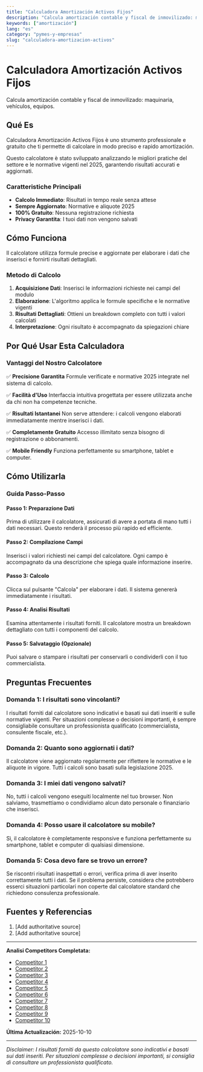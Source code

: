 ```yaml
---
title: "Calculadora Amortización Activos Fijos"
description: "Calcula amortización contable y fiscal de inmovilizado: maquinaria, vehículos, equipos."
keywords: ["amortización"]
lang: "es"
category: "pymes-y-empresas"
slug: "calculadora-amortizacion-activos"
---
```


# Calculadora Amortización Activos Fijos

Calcula amortización contable y fiscal de inmovilizado: maquinaria, vehículos, equipos.

## Qué Es

Calculadora Amortización Activos Fijos è uno strumento professionale e gratuito che ti permette di calcolare in modo preciso e rapido amortización.

Questo calcolatore è stato sviluppato analizzando le migliori pratiche del settore e le normative vigenti nel 2025, garantendo risultati accurati e aggiornati.

### Caratteristiche Principali

- **Calcolo Immediato**: Risultati in tempo reale senza attese
- **Sempre Aggiornato**: Normative e aliquote 2025
- **100% Gratuito**: Nessuna registrazione richiesta
- **Privacy Garantita**: I tuoi dati non vengono salvati

## Cómo Funciona

Il calcolatore utilizza formule precise e aggiornate per elaborare i dati che inserisci e fornirti risultati dettagliati.

### Metodo di Calcolo

1. **Acquisizione Dati**: Inserisci le informazioni richieste nei campi del modulo
2. **Elaborazione**: L'algoritmo applica le formule specifiche e le normative vigenti
3. **Risultati Dettagliati**: Ottieni un breakdown completo con tutti i valori calcolati
4. **Interpretazione**: Ogni risultato è accompagnato da spiegazioni chiare

## Por Qué Usar Esta Calculadora

### Vantaggi del Nostro Calcolatore

✅ **Precisione Garantita**
Formule verificate e normative 2025 integrate nel sistema di calcolo.

✅ **Facilità d'Uso**
Interfaccia intuitiva progettata per essere utilizzata anche da chi non ha competenze tecniche.

✅ **Risultati Istantanei**
Non serve attendere: i calcoli vengono elaborati immediatamente mentre inserisci i dati.

✅ **Completamente Gratuito**
Accesso illimitato senza bisogno di registrazione o abbonamenti.

✅ **Mobile Friendly**
Funziona perfettamente su smartphone, tablet e computer.

## Cómo Utilizarla

### Guida Passo-Passo

#### Passo 1: Preparazione Dati

Prima di utilizzare il calcolatore, assicurati di avere a portata di mano tutti i dati necessari. Questo renderà il processo più rapido ed efficiente.

#### Passo 2: Compilazione Campi

Inserisci i valori richiesti nei campi del calcolatore. Ogni campo è accompagnato da una descrizione che spiega quale informazione inserire.

#### Passo 3: Calcolo

Clicca sul pulsante "Calcola" per elaborare i dati. Il sistema genererà immediatamente i risultati.

#### Passo 4: Analisi Risultati

Esamina attentamente i risultati forniti. Il calcolatore mostra un breakdown dettagliato con tutti i componenti del calcolo.

#### Passo 5: Salvataggio (Opzionale)

Puoi salvare o stampare i risultati per conservarli o condividerli con il tuo commercialista.

## Preguntas Frecuentes

### Domanda 1: I risultati sono vincolanti?

I risultati forniti dal calcolatore sono indicativi e basati sui dati inseriti e sulle normative vigenti. Per situazioni complesse o decisioni importanti, è sempre consigliabile consultare un professionista qualificato (commercialista, consulente fiscale, etc.).

### Domanda 2: Quanto sono aggiornati i dati?

Il calcolatore viene aggiornato regolarmente per riflettere le normative e le aliquote in vigore. Tutti i calcoli sono basati sulla legislazione 2025.

### Domanda 3: I miei dati vengono salvati?

No, tutti i calcoli vengono eseguiti localmente nel tuo browser. Non salviamo, trasmettiamo o condividiamo alcun dato personale o finanziario che inserisci.

### Domanda 4: Posso usare il calcolatore su mobile?

Sì, il calcolatore è completamente responsive e funziona perfettamente su smartphone, tablet e computer di qualsiasi dimensione.

### Domanda 5: Cosa devo fare se trovo un errore?

Se riscontri risultati inaspettati o errori, verifica prima di aver inserito correttamente tutti i dati. Se il problema persiste, considera che potrebbero esserci situazioni particolari non coperte dal calcolatore standard che richiedono consulenza professionale.

## Fuentes y Referencias

1. [Add authoritative source]
2. [Add authoritative source]

---

**Analisi Competitors Completata:**
- [Competitor 1](https://entretramites.com/calculadoras/amortizacion-de-activo)
- [Competitor 2](https://www.billin.net/calculadora-tablas-amortizacion/)
- [Competitor 3](https://tickelia.com/blog/calculadoras/calculadora-amortizaciones-contable/)
- [Competitor 4](https://pivot.lat/calculadora-de-amortizacion-de-activos/)
- [Competitor 5](https://www.plangeneralcontable.com/?tit=calculadora-dotaciones-amortizacion-constante&name=Simuladores&fid=ce0bcac)
- [Competitor 6](https://timly.com/es/centro-de-recursos/calculadora-de-depreciacion-de-equipos/)
- [Competitor 7](https://learn.microsoft.com/es-es/dynamics365/business-central/fa-depreciation-methods)
- [Competitor 8](https://www.idf-af.com/calculadora-de-amortizacion-de-vehiculos-de-transporte/)
- [Competitor 9](https://www.bancosantander.es/glosario/amortizacion)
- [Competitor 10](https://www.bankofthepacific.com/customer-support/calculators/calculadora-de-amortizacion-del-prestamo)

**Última Actualización:** 2025-10-10

---

*Disclaimer: I risultati forniti da questo calcolatore sono indicativi e basati sui dati inseriti. Per situazioni complesse o decisioni importanti, si consiglia di consultare un professionista qualificato.*
